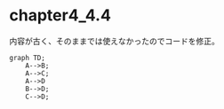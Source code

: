 # chapter4_4.4
内容が古く、そのままでは使えなかったのでコードを修正。

```mermaid
graph TD;
    A-->B;
    A-->C;
    A-->D
    B-->D;
    C-->D;
```